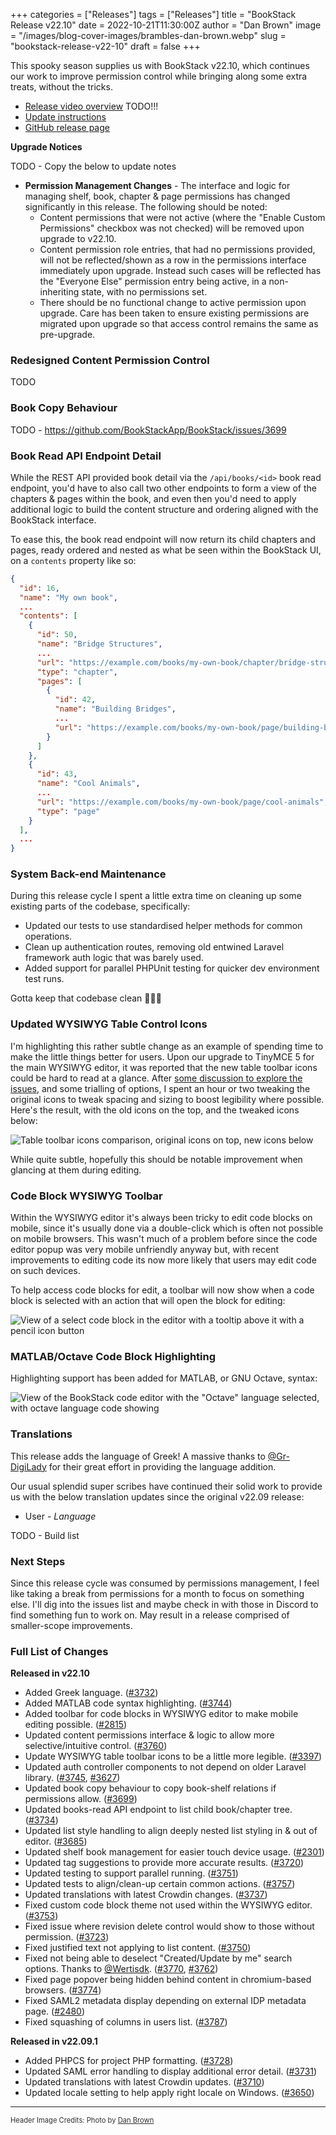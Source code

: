 +++
categories = ["Releases"]
tags = ["Releases"]
title = "BookStack Release v22.10"
date = 2022-10-21T11:30:00Z
author = "Dan Brown"
image = "/images/blog-cover-images/brambles-dan-brown.webp"
slug = "bookstack-release-v22-10"
draft = false
+++

This spooky season supplies us with BookStack v22.10, which continues our work to improve permission control
while bringing along some extra treats, without the tricks.

* [Release video overview]() TODO!!!
* [Update instructions](https://www.bookstackapp.com/docs/admin/updates)
* [GitHub release page](https://github.com/BookStackApp/BookStack/releases/tag/v22.10)


**Upgrade Notices**

TODO - Copy the below to update notes

- **Permission Management Changes** - The interface and logic for managing shelf, book, chapter & page permissions has changed significantly in this release. The following should be noted:
  - Content permissions that were not active (where the "Enable Custom Permissions" checkbox was not checked) will be removed upon upgrade to v22.10.
  - Content permission role entries, that had no permissions provided, will not be reflected/shown as a row in the permissions interface immediately upon upgrade. Instead such cases will be reflected has the "Everyone Else" permission entry being active, in a non-inheriting state, with no permissions set.
  - There should be no functional change to active permission upon upgrade. Care has been taken to ensure existing permissions are migrated upon upgrade so that access control remains the same as pre-upgrade.

### Redesigned Content Permission Control

TODO

### Book Copy Behaviour

TODO - https://github.com/BookStackApp/BookStack/issues/3699

### Book Read API Endpoint Detail

While the REST API provided book detail via the `/api/books/<id>` book read endpoint, you'd have to also call two other endpoints to form a view
of the chapters & pages within the book, and even then you'd need to apply additional logic to build the content structure and ordering aligned
with the BookStack interface. 

To ease this, the book read endpoint will now return its child chapters and pages, ready ordered and nested as what be seen within the BookStack UI, on a `contents` property like so:

```json
{
  "id": 16,
  "name": "My own book",
  ...
  "contents": [
    {
      "id": 50,
      "name": "Bridge Structures",
      ...
      "url": "https://example.com/books/my-own-book/chapter/bridge-structures",
      "type": "chapter",
      "pages": [
        {
          "id": 42,
          "name": "Building Bridges",
          ...
          "url": "https://example.com/books/my-own-book/page/building-bridges"
        }
      ]
    },
    {
      "id": 43,
      "name": "Cool Animals",
      ...
      "url": "https://example.com/books/my-own-book/page/cool-animals",
      "type": "page"
    }
  ],
  ...
}
```

### System Back-end Maintenance

During this release cycle I spent a little extra time on cleaning up some existing parts of the codebase, specifically:

- Updated our tests to use standardised helper methods for common operations.
- Clean up authentication routes, removing old entwined Laravel framework auth logic that was barely used. 
- Added support for parallel PHPUnit testing for quicker dev environment test runs.

Gotta keep that codebase clean 🧹🧹🧹

### Updated WYSIWYG Table Control Icons

I'm highlighting this rather subtle change as an example of spending time to make the little things better for users.
Upon our upgrade to TinyMCE 5 for the main WYSIWYG editor, it was reported that the new table toolbar icons could be hard to read at a glance.
After [some discussion to explore the issues](https://github.com/BookStackApp/BookStack/issues/3397), and some trialling of options, 
I spent an hour or two tweaking the original icons to tweak spacing and sizing to boost legibility where possible.
Here's the result, with the old icons on the top, and the tweaked icons below:

![Table toolbar icons comparison, original icons on top, new icons below](/images/2022/10/table-toolbar-icons.png)

While quite subtle, hopefully this should be notable improvement when glancing at them during editing.

### Code Block WYSIWYG Toolbar

Within the WYSIWYG editor it's always been tricky to edit code blocks on mobile, since it's usually done via a double-click
which is often not possible on mobile browsers. This wasn't much of a problem before since the code editor popup was 
very mobile unfriendly anyway but, with recent improvements to editing code its now more likely that users may edit code 
on such devices.

To help access code blocks for edit, a toolbar will now show when a code block is selected with an action that will 
open the block for editing:

![View of a select code block in the editor with a tooltip above it with a pencil icon button](/images/2022/10/code-block-toolbar.png)


### MATLAB/Octave Code Block Highlighting

Highlighting support has been added for MATLAB, or GNU Octave, syntax:

![View of the BookStack code editor with the "Octave" language selected, with octave language code showing](/images/2022/10/octave-code-highlighting.png)

### Translations

This release adds the language of Greek! A massive thanks to [@Gr-DigiLady](https://github.com/BookStackApp/BookStack/issues/3732) for their great effort in providing the language addition.

Our usual splendid super scribes have continued their solid work to provide us with the 
below translation updates since the original v22.09 release:

- User - *Language*

TODO - Build list

### Next Steps

Since this release cycle was consumed by permissions management, I feel like taking a break from permissions
for a month to focus on something else. I'll dig into the issues list and maybe check in with those in Discord to
find something fun to work on. May result in a release comprised of smaller-scope improvements. 

### Full List of Changes

**Released in v22.10**

* Added Greek language. ([#3732](https://github.com/BookStackApp/BookStack/issues/3732))
* Added MATLAB code syntax highlighting. ([#3744](https://github.com/BookStackApp/BookStack/issues/3744))
* Added toolbar for code blocks in WYSIWYG editor to make mobile editing possible. ([#2815](https://github.com/BookStackApp/BookStack/issues/2815))
* Updated content permissions interface & logic to allow more selective/intuitive control. ([#3760](https://github.com/BookStackApp/BookStack/pull/3760))
* Update WYSIWYG table toolbar icons to be a little more legible. ([#3397](https://github.com/BookStackApp/BookStack/issues/3397))
* Updated auth controller components to not depend on older Laravel library. ([#3745](https://github.com/BookStackApp/BookStack/pull/3745), [#3627](https://github.com/BookStackApp/BookStack/issues/3627))
* Updated book copy behaviour to copy book-shelf relations if permissions allow. ([#3699](https://github.com/BookStackApp/BookStack/issues/3699))
* Updated books-read API endpoint to list child book/chapter tree. ([#3734](https://github.com/BookStackApp/BookStack/issues/3734))
* Updated list style handling to align deeply nested list styling in & out of editor. ([#3685](https://github.com/BookStackApp/BookStack/issues/3685))
* Updated shelf book management for easier touch device usage. ([#2301](https://github.com/BookStackApp/BookStack/issues/2301))
* Updated tag suggestions to provide more accurate results. ([#3720](https://github.com/BookStackApp/BookStack/issues/3720))
* Updated testing to support parallel running. ([#3751](https://github.com/BookStackApp/BookStack/pull/3751))
* Updated tests to align/clean-up certain common actions. ([#3757](https://github.com/BookStackApp/BookStack/pull/3757))
* Updated translations with latest Crowdin changes. ([#3737](https://github.com/BookStackApp/BookStack/pull/3737))
* Fixed custom code block theme not used within the WYSIWYG editor. ([#3753](https://github.com/BookStackApp/BookStack/issues/3753))
* Fixed issue where revision delete control would show to those without permission. ([#3723](https://github.com/BookStackApp/BookStack/issues/3723))
* Fixed justified text not applying to list content. ([#3750](https://github.com/BookStackApp/BookStack/issues/3750))
* Fixed not being able to deselect "Created/Update by me" search options. Thanks to [@Wertisdk](https://github.com/BookStackApp/BookStack/pull/3770). ([#3770](https://github.com/BookStackApp/BookStack/pull/3770), [#3762](https://github.com/BookStackApp/BookStack/issues/3762))
* Fixed page popover being hidden behind content in chromium-based browsers. ([#3774](https://github.com/BookStackApp/BookStack/issues/3774))
* Fixed SAML2 metadata display depending on external IDP metadata page. ([#2480](https://github.com/BookStackApp/BookStack/issues/2480))
* Fixed squashing of columns in users list. ([#3787](https://github.com/BookStackApp/BookStack/issues/3787))

**Released in v22.09.1**

* Added PHPCS for project PHP formatting. ([#3728](https://github.com/BookStackApp/BookStack/pull/3728))
* Updated SAML error handling to display additional error detail. ([#3731](https://github.com/BookStackApp/BookStack/issues/3731))
* Updated translations with latest Crowdin updates. ([#3710](https://github.com/BookStackApp/BookStack/pull/3710))
* Updated locale setting to help apply right locale on Windows. ([#3650](https://github.com/BookStackApp/BookStack/issues/3650))

----

<span style="font-size: 0.8em;opacity:0.9;">Header Image Credits: <span>Photo by <a href="https://danb.me">Dan Brown</a>
  </span></span>